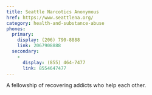 ```yaml
---
title: Seattle Narcotics Anonymous
href: https://www.seattlena.org/
category: health-and-substance-abuse
phones:
  primary:
    display: (206) 790-8888
    link: 2067908888
  secondary:
    -
      display: (855) 464-7477
      link: 8554647477
---
```


A fellowship of recovering addicts who help each other.
